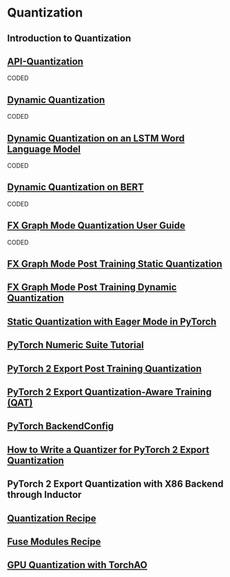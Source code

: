 # Quantization

## Introduction to Quantization

## [API-Quantization](https://pytorch.org/docs/stable/quantization.html#torch.quantization.quantize_dynamic)

CODED

## [Dynamic Quantization](https://pytorch.org/tutorials/recipes/recipes/dynamic_quantization.html)

CODED

## [Dynamic Quantization on an LSTM Word Language Model](https://pytorch.org/tutorials/advanced/dynamic_quantization_tutorial.html)

CODED

## [Dynamic Quantization on BERT](https://pytorch.org/tutorials/intermediate/dynamic_quantization_bert_tutorial.html)

CODED

## [FX Graph Mode Quantization User Guide](https://pytorch.org/tutorials/prototype/fx_graph_mode_quant_guide.html)

CODED

## [FX Graph Mode Post Training Static Quantization](https://pytorch.org/tutorials/prototype/fx_graph_mode_ptq_static.html)

## [FX Graph Mode Post Training Dynamic Quantization](https://pytorch.org/tutorials/prototype/fx_graph_mode_ptq_dynamic.html)

## [Static Quantization with Eager Mode in PyTorch](https://pytorch.org/tutorials/advanced/static_quantization_tutorial.html)

## [PyTorch Numeric Suite Tutorial](https://pytorch.org/tutorials/prototype/numeric_suite_tutorial.html)

## [PyTorch 2 Export Post Training Quantization](https://pytorch.org/tutorials/prototype/pt2e_quant_ptq.html)

## [PyTorch 2 Export Quantization-Aware Training (QAT)](https://pytorch.org/tutorials/prototype/pt2e_quant_qat.html)

## [PyTorch BackendConfig](https://pytorch.org/tutorials/prototype/backend_config_tutorial.html?highlight=backend)

## [How to Write a Quantizer for PyTorch 2 Export Quantization](https://pytorch.org/tutorials/prototype/pt2e_quantizer.html)

## PyTorch 2 Export Quantization with X86 Backend through Inductor

## [Quantization Recipe](https://pytorch.org/tutorials/recipes/quantization.html?highlight=quantization)

## [Fuse Modules Recipe](https://pytorch.org/tutorials/recipes/fuse.html?highlight=quantization)

## [GPU Quantization with TorchAO](https://pytorch.org/tutorials/prototype/gpu_quantization_torchao_tutorial.html?highlight=quantization)
